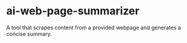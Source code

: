 # ai-web-page-summarizer
A tool that scrapes content from a provided webpage and generates a concise summary.
